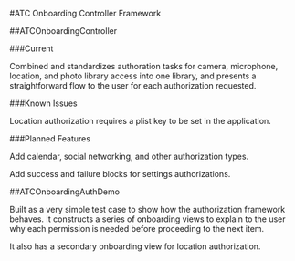 #ATC Onboarding Controller Framework

##ATCOnboardingController

###Current

Combined and standardizes authoration tasks for camera, microphone, location, and photo library access into one library, and presents a straightforward flow to the user for each authorization requested.

###Known Issues

Location authorization requires a plist key to be set in the application.

###Planned Features

Add calendar, social networking, and other authorization types.

Add success and failure blocks for settings authorizations.

##ATCOnboardingAuthDemo

Built as a very simple test case to show how the authorization framework behaves. It constructs a series of onboarding views to explain to the user why each permission is needed before proceeding to the next item.

It also has a secondary onboarding view for location authorization.